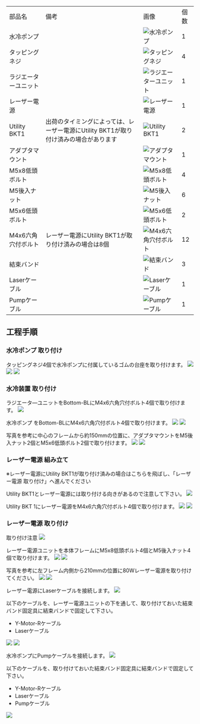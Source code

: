 <table class="packing-list">
    <tbody>
        <tr>
            <td>部品名</td>
            <td>備考</td>
            <td class="packing-img">画像</td>
            <td>個数</td>
        </tr>
        <tr>
            <td>水冷ポンプ</td>
            <td></td>
            <td><img src="./images/packing/210.jpg" alt="水冷ポンプ"/></td>
            <td>1</td>
        </tr>
        <tr>
            <td>タッピングネジ</td>
            <td></td>
            <td><img src="./images/packing/TappingScrew.jpg" alt="タッピングネジ"/></td>
            <td>4</td>
        </tr>
        <tr>
            <td>ラジエーターユニット</td>
            <td></td>
            <td><img src="./images/packing/088.jpg" alt="ラジエーターユニット"/></td>
            <td>1</td>
        </tr>
        <tr>
            <td>レーザー電源</td>
            <td></td>
            <td><img src="./images/packing/PowerForLaser.jpg" alt="レーザー電源"/></td>
            <td>1</td>
        </tr>
        <tr>
            <td>Utility BKT1</td>
            <td>出荷のタイミングによっては、レーザー電源にUtility BKT1が取り付け済みの場合があります</td>
            <td><img src="./images/packing/UtilityBKT1.jpg" alt="Utility BKT1"/></td>
            <td>2</td>
        </tr>
        <tr>
            <td>アダプタマウント</td>
            <td></td>
            <td><img src="./images/packing/アダプターマウント.jpg" alt="アダプタマウント"/></td>
            <td>1</td>
        </tr>
        <tr>
            <td>M5x8低頭ボルト</td>
            <td></td>
            <td><img src="./images/packing/145.jpg" alt="M5x8低頭ボルト"/></td>
            <td>4</td>
        </tr>
        <tr>
            <td>M5後入ナット</td>
            <td></td>
            <td><img src="./images/packing/139.jpg" alt="M5後入ナット"/></td>
            <td>6</td>
        </tr>
        <tr>
            <td>M5x6低頭ボルト</td>
            <td></td>
            <td><img src="./images/packing/143.jpg" alt="M5x6低頭ボルト"></td>
            <td>2</td>
        </tr>
        <tr>
            <td>M4x6六角穴付ボルト</td>
            <td>レーザー電源にUtility BKT1が取り付け済みの場合は8個</td>
            <td><img src="./images/packing/133.jpg" alt="M4x6六角穴付ボルト"/></td>
            <td>12</td>
        </tr>
        <tr>
            <td>結束バンド</td>
            <td></td>
            <td><img src="./images/packing/120.jpg" alt="結束バンド"></td>
            <td>3</td>
        </tr>
        <tr>
            <td>Laserケーブル</td>
            <td></td>
            <td><img src="./images/packing/175.jpg" alt="Laserケーブル"/></td>
            <td>1</td>
        </tr>
        <tr>
            <td>Pumpケーブル</td>
            <td></td>
            <td><img src="./images/packing/Pump-Cable.jpg" alt="Pumpケーブル"/></td>
            <td>1</td>
        </tr>
    </tbody>
</table>

## 工程手順

### 水冷ポンプ 取り付け
タッピングネジ4個で水冷ポンプに付属しているゴムの台座を取り付けます。
<img src="./images/020/008.jpg"/>
<img src="./images/020/009.jpg"/>
<img src="./images/020/010.jpg"/>

### 水冷装置 取り付け
ラジエータ―ユニットをBottom-BLにM4x6六角穴付ボルト4個で取り付けます。
<img src="./images/020/IMG_1967.jpg"/>

水冷ポンプ をBottom-BLにM4x6六角穴付ボルト4個で取り付けます。
<img src="./images/020/IMG_1975.jpg"/>
<img src="./images/020/IMG_1976.jpg"/>

写真を参考に中心のフレームから約150mmの位置に、アダプタマウントをM5後入ナット2個とM5x6低頭ボルト2個で取り付けます。
<img src="./images/020/IMG_1977.jpg"/>
<img src="./images/020/IMG_1979.jpg"/>

### レーザー電源 組み立て
※レーザー電源にUtility BKT1が取り付け済みの場合はこちらを飛ばし、「レーザー電源 取り付け」へ進んでください

Utility BKT1とレーザー電源には取り付ける向きがあるので注意して下さい。
<img src="./images/020/014.jpg"/>

Utility BKT 1にレーザー電源をM4x6六角穴付ボルト4個で取り付けます。
<img src="./images/020/015.jpg"/>
<img src="./images/020/016.jpg"/>

### レーザー電源 取り付け
取り付け注意
<img src="./images/020/000.jpg"/>

レーザー電源ユニットを本体フレームにM5x8低頭ボルト4個とM5後入ナット4個で取り付けます。
<img src="./images/020/IMG_1971.jpg"/>
<img src="./images/020/IMG_1972.jpg"/>

写真を参考に左フレーム内側から210mmの位置に80Wレーザー電源を取り付けてください。
<img src="./images/020/IMG_1973.jpg"/>
<img src="./images/020/IMG_1981.jpg"/>

レーザー電源にLaserケーブルを接続します。
<img src="./images/020/IMG_1986.jpg"/>

以下のケーブルを、レーザー電源ユニットの下を通して、取り付けておいた結束バンド固定具に結束バンドで固定して下さい。
- Y-Motor-Rケーブル
- Laserケーブル
<img src="./images/020/IMG_1987.jpg"/>
<img src="./images/020/IMG_1989.jpg"/>

水冷ポンプにPumpケーブルを接続します。
<img src="./images/020/IMG_1990.jpg"/>

以下のケーブルを、取り付けておいた結束バンド固定具に結束バンドで固定して下さい。
- Y-Motor-Rケーブル
- Laserケーブル
- Pumpケーブル
<img src="./images/020/IMG_1992.jpg"/>
